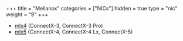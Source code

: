 +++
title = "Mellanox"
categories = ["NICs"]
hidden = true
type = "nic"
weight = "9"
+++

- [mlx4](http://dpdk.org/doc/guides/nics/mlx4.html) (ConnectX-3, ConnectX-3 Pro)
- [mlx5](http://dpdk.org/doc/guides/nics/mlx5.html) (ConnectX-4, ConnectX-4 Lx, ConnectX-5)
